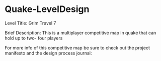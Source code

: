 # Quake-LevelDesign
Level Title: Grim Travel 7 

Brief Description: This is a multiplayer competitive map in quake that can hold up to two- four players

For more info of this competitive map be sure to check out the project manifesto and the design process journal: 
